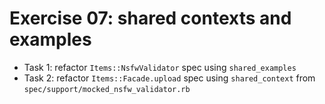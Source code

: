 # Exercise 07: shared contexts and examples
- Task 1: refactor `Items::NsfwValidator` spec using `shared_examples`
- Task 2: refactor `Items::Facade.upload` spec using `shared_context` from `spec/support/mocked_nsfw_validator.rb`
